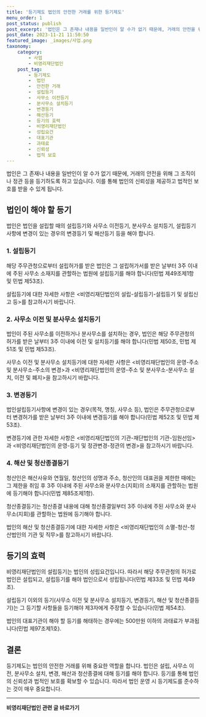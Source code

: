 ```yaml
---
title: '등기제도 법인의 안전한 거래를 위한 등기제도'
menu_order: 1
post_status: publish
post_excerpt: '법인은 그 존재나 내용을 일반인이 알 수가 없기 때문에, 거래의 안전을 위해 그 조직이나 정관 등을 등기하도록 하고 있습니다. 이를 통해 법인의 신뢰성을 제공하고 법적인 보호를 받을 수 있게 됩니다.'
post_date: 2023-11-21 11:50:50
featured_image: _images/사업.png
taxonomy:
    category:
        - 사업
        - 비영리재단법인
    post_tag:
        - 등기제도
        -  법인
        -  안전한 거래
        -  설립등기
        -  사무소 이전등기
        -  분사무소 설치등기
        -  변경등기
        -  해산등기
        -  등기의 효력
        -  비영리재단법인
        -  성립요건
        -  대표기관
        -  과태료
        -  신뢰성
        -  법적 보호
---
```



법인은 그 존재나 내용을 일반인이 알 수가 없기 때문에, 거래의 안전을 위해 그 조직이나 정관 등을 등기하도록 하고 있습니다. 이를 통해 법인의 신뢰성을 제공하고 법적인 보호를 받을 수 있게 됩니다.

## 법인이 해야 할 등기

법인은 법인을 설립할 때의 설립등기와 사무소 이전등기, 분사무소 설치등기, 설립등기사항에 변경이 있는 경우의 변경등기 및 해산등기 등을 해야 합니다.

### 1. 설립등기

해당 주무관청으로부터 설립허가를 받은 법인은 그 설립허가서를 받은 날부터 3주 이내에 주된 사무소 소재지를 관할하는 법원에 설립등기를 해야 합니다(민법 제49조제1항 및 민법 제53조).

설립등기에 대한 자세한 사항은 <비영리재단법인의 설립-설립등기-설립등기 및 설립신고 등>를 참고하시기 바랍니다.

### 2. 사무소 이전 및 분사무소 설치등기

법인이 주된 사무소를 이전하거나 분사무소를 설치하는 경우, 법인은 해당 주무관청의 허가를 받은 날부터 3주 이내에 이전 및 설치등기를 해야 합니다(민법 제50조, 민법 제51조 및 민법 제53조).

사무소 이전 및 분사무소 설치등기에 대한 자세한 사항은 <비영리재단법인의 운영-주소 및 분사무소-주소의 변경>과 <비영리재단법인의 운영-주소 및 분사무소-분사무소 설치, 이전 및 폐지>을 참고하시기 바랍니다.

### 3. 변경등기

법인설립등기사항에 변경이 있는 경우(목적, 명칭, 사무소 등), 법인은 주무관청으로부터 변경허가를 받은 날부터 3주 이내에 변경등기를 해야 합니다(민법 제52조 및 민법 제53조).

변경등기에 관한 자세한 사항은 <비영리재단법인의 기관-재단법인의 기관-임원선임>과 <비영리재단법인의 운영-등기 및 정관변경-정관의 변경>을 참고하시기 바랍니다.

### 4. 해산 및 청산종결등기

청산인은 해산사유와 연월일, 청산인의 성명과 주소, 청산인의 대표권을 제한한 때에는 그 제한을 취임 후 3주 이내에 주된 사무소와 분사무소(지회)의 소재지를 관할하는 법원에 등기해야 합니다(민법 제85조제1항).

청산종결등기는 청산종결 내용에 대해 청산종결일부터 3주 이내에 주된 사무소와 분사무소(지회)를 관할하는 법원에 등기해야 합니다.

법인의 해산 및 청산종결등기에 대한 자세한 사항은 <비영리재단법인의 소멸-청산-청산법인의 기관 및 직무>를 참고하시기 바랍니다.

## 등기의 효력

비영리재단법인의 설립등기는 법인의 성립요건입니다. 따라서 해당 주무관청의 허가로 법인은 설립되고, 설립등기를 해야 법인으로서 성립됩니다(민법 제33조 및 민법 제49조).

설립등기 이외의 등기(사무소 이전 및 분사무소 설치등기, 변경등기, 해산 및 청산종결등기)는 그 등기할 사항들을 등기해야 제3자에게 주장할 수 있습니다(민법 제54조).

법인의 대표기관이 해야 할 등기를 해태하는 경우에는 500만원 이하의 과태료가 부과됩니다(민법 제97조제1호).

## 결론

등기제도는 법인의 안전한 거래를 위해 중요한 역할을 합니다. 법인은 설립, 사무소 이전, 분사무소 설치, 변경, 해산과 청산종결에 대해 등기를 해야 합니다. 등기를 통해 법인의 신뢰성과 법적인 보호를 확보할 수 있습니다. 따라서 법인 운영 시 등기제도를 준수하는 것이 매우 중요합니다.
<!-- wp:separator -->
<hr class="wp-block-separator has-alpha-channel-opacity"/>
<!-- /wp:separator -->

<!-- wp:group {"backgroundColor":"base","layout":{"type":"constrained"}} -->
<div class="wp-block-group has-base-background-color has-background"><!-- wp:paragraph {"align":"center","fontSize":"medium"} -->
<p class="has-text-align-center has-large-font-size"><strong>비영리재단법인 관련 글 바로가기</strong></p>
<!-- /wp:paragraph -->


<!-- wp:latest-posts
{"categories":[{"id":27278,"count":19,"description":"","link":"https://uknowlaw.com/category/%eb%b9%84%ec%98%81%eb%a6%ac%ec%9e%ac%eb%8b%a8%eb%b2%95%ec%9d%b8/","name":"비영리재단법인","slug":"비영리재단법인","taxonomy":"category","parent":0,"meta":[],"_links":{"self":[{"href":"https://uknowlaw.com/wp-json/wp/v2/categories/27278"}],"collection":[{"href":"https://uknowlaw.com/wp-json/wp/v2/categories"}],"about":[{"href":"https://uknowlaw.com/wp-json/wp/v2/taxonomies/category"}],"wp:post_type":[{"href":"https://uknowlaw.com/wp-json/wp/v2/posts?categories=27278"}],"curies":[{"name":"wp","href":"https://api.w.org/{rel}","templated":true}]}}],"postsToShow":100,"excerptLength":28,"postLayout":"grid","columns":2,"featuredImageAlign":"left","featuredImageSizeSlug":"large","fontSize":"small"} /--></div>
<!-- /wp:group -->